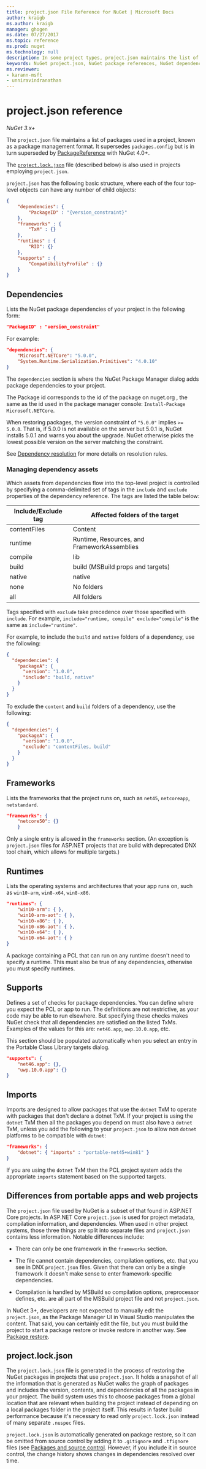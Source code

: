 ```yaml
---
title: project.json File Reference for NuGet | Microsoft Docs
author: kraigb
ms.author: kraigb
manager: ghogen
ms.date: 07/27/2017
ms.topic: reference
ms.prod: nuget
ms.technology: null
description: In some project types, project.json maintains the list of NuGet packages used in the project.
keywords: NuGet project.json, NuGet package references, NuGet dependencies, project.lock.json
ms.reviewer:
- karann-msft
- unniravindranathan
---
```


# project.json reference

*NuGet 3.x+*

The `project.json` file maintains a list of packages used in a project, known as a package management format. It supersedes `packages.config` but is in turn superseded by [PackageReference](../consume-packages/package-references-in-project-files.md) with NuGet 4.0+.

The [`project.lock.json`](#projectlockjson) file (described below) is also used in projects employing `project.json`.

`project.json` has the following basic structure, where each of the four top-level objects can have any number of child objects:

```json
{
    "dependencies": {
        "PackageID" : "{version_constraint}"
    },
    "frameworks" : {
        "TxM" : {}
    },
    "runtimes" : {
        "RID": {}
    },
    "supports" : {
        "CompatibilityProfile" : {}
    }
}
```

## Dependencies

Lists the NuGet package dependencies of your project in the following form:

```json
"PackageID" : "version_constraint"
```

For example:

```json
"dependencies": {
    "Microsoft.NETCore": "5.0.0",
    "System.Runtime.Serialization.Primitives": "4.0.10"
}
```

The `dependencies` section is where the NuGet Package Manager dialog adds package dependencies to your project.

The Package id corresponds to the id of the package on nuget.org , the same as the id used in the package manager console: `Install-Package Microsoft.NETCore`.

When restoring packages, the version constraint of `"5.0.0"` implies `>= 5.0.0`. That is, if 5.0.0 is not available on the server but 5.0.1 is, NuGet installs  5.0.1 and warns you about the upgrade. NuGet otherwise picks the lowest possible version on the server matching the constraint.

See [Dependency resolution](../consume-packages/dependency-resolution.md) for more details on resolution rules.

### Managing dependency assets

Which assets from dependencies flow into the top-level project is controlled by specifying a comma-delimited set of tags in the `include` and `exclude` properties of the dependency reference. The tags are listed the table below:

| Include/Exclude tag | Affected folders of the target |
| --- | --- |
| contentFiles | Content  |
| runtime | Runtime, Resources, and FrameworkAssemblies  |
| compile | lib |
| build | build (MSBuild props and targets) |
| native | native |
| none | No folders |
| all | All folders |

Tags specified with `exclude` take precedence over those specified with `include`. For example, `include="runtime, compile" exclude="compile"` is the same as `include="runtime"`.

For example, to include the `build` and `native` folders of a dependency, use the following:

```json
{
  "dependencies": {
    "packageA": {
      "version": "1.0.0",
      "include": "build, native"
    }
  }
}
```

To exclude the `content` and `build` folders of a dependency, use the following:

```json
{
  "dependencies": {
    "packageA": {
      "version": "1.0.0",
      "exclude": "contentFiles, build"
    }
  }
}
```

## Frameworks

Lists the frameworks that the project runs on, such as `net45`, `netcoreapp`, `netstandard`.

```json
"frameworks": {
    "netcore50": {}
    }
 ```

Only a single entry is allowed in the `frameworks` section. (An exception is `project.json` files for ASP.NET projects that are build with deprecated DNX tool chain, which allows for multiple targets.)

## Runtimes

Lists the operating systems and architectures that your app runs on, such as `win10-arm`, `win8-x64`, `win8-x86`.

```json
"runtimes": {
    "win10-arm": { },
    "win10-arm-aot": { },
    "win10-x86": { },
    "win10-x86-aot": { },
    "win10-x64": { },
    "win10-x64-aot": { }
}
```

A package containing a PCL that can run on any runtime doesn't need to specify a runtime. This must also be true of any dependencies, otherwise you must specify runtimes.


## Supports

Defines a set of checks for package dependencies. You can define where you expect the PCL or app to run. The definitions are not restrictive, as your code may be able to run elsewhere. But specifying these checks makes NuGet check that all dependencies are satisfied on the listed TxMs. Examples of the values for this are: `net46.app`, `uwp.10.0.app`, etc.

This section should be populated automatically when you select an entry in the Portable Class Library targets dialog.

```json
"supports": {
    "net46.app": {},
    "uwp.10.0.app": {}
}
```

## Imports

Imports are designed to allow packages that use the `dotnet` TxM to operate with packages that don't declare a dotnet TxM. If your project is using the `dotnet` TxM then all the packages you depend on must also have a `dotnet` TxM, unless you add the following to your `project.json` to allow non `dotnet` platforms to be compatible with `dotnet`:

```json
"frameworks": {
    "dotnet": { "imports" : "portable-net45+win81" }
}
```

If you are using the `dotnet` TxM then the PCL project system adds the appropriate `imports` statement based on the supported targets.

## Differences from portable apps and web projects

The `project.json` file used by NuGet is a subset of that found in ASP.NET Core projects. In ASP.NET Core `project.json` is used for project metadata, compilation information, and dependencies. When used in other project systems, those three things are split into separate files and `project.json` contains less information. Notable differences include:

- There can only be one framework in the `frameworks` section.

- The file cannot contain dependencies, compilation options, etc. that you see in DNX `project.json` files. Given that there can only be a single framework it doesn't make sense to enter framework-specific dependencies.

- Compilation is handled by MSBuild so compilation options, preprocessor defines, etc. are all part of the MSBuild project file and not `project.json`.

In NuGet 3+, developers are not expected to manually edit the `project.json`, as the Package Manager UI in Visual Studio manipulates the content. That said, you can certainly edit the file, but you must build the project to start a package restore or invoke restore in another way. See [Package restore](../consume-packages/package-restore.md).


## project.lock.json

The `project.lock.json` file is generated in the process of restoring the NuGet packages in projects that use `project.json`. It holds a snapshot of all the information that is generated as NuGet walks the graph of packages and includes the version, contents, and dependencies of all the packages in your project. The build system uses this to choose packages from a global location that are relevant when building the project instead of depending on a local packages folder in the project itself. This results in faster build performance because it's necessary to read only `project.lock.json` instead of many separate `.nuspec` files.

`project.lock.json` is automatically generated on package restore, so it can be omitted from source control by adding it to `.gitignore` and `.tfignore` files (see [Packages and source control](../consume-packages/packages-and-source-control.md). However, if you include it in source control, the change history shows changes in dependencies resolved over time.
